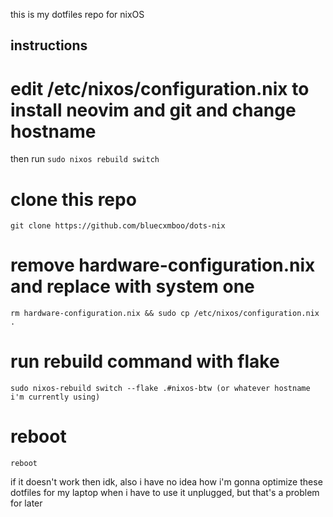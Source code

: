 this is my dotfiles repo for nixOS

## instructions

# edit /etc/nixos/configuration.nix to install neovim and git and change hostname 
then run ``sudo nixos rebuild switch``

# clone this repo 
``git clone https://github.com/bluecxmboo/dots-nix``

# remove hardware-configuration.nix and replace with system one 
``rm hardware-configuration.nix && sudo cp /etc/nixos/configuration.nix .``

# run rebuild command with flake
``sudo nixos-rebuild switch --flake .#nixos-btw (or whatever hostname i'm currently using)``

# reboot
``reboot``

if it doesn't work then idk, also i have no idea how i'm gonna optimize these dotfiles for my laptop when i have to use it unplugged, but that's a problem for later

